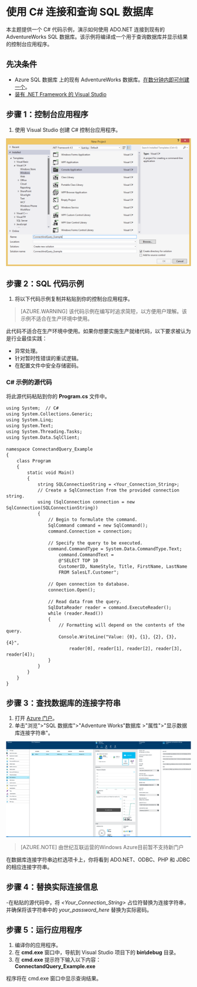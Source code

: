 ﻿
<properties 
	pageTitle="使用 CSharp 连接和查询 SQL 数据库" 
	description="使用 ADO.NET 连接到 Azure SQL 数据库 云服务上的 AdventureWorks 数据库并与其交互的 CSharp 客户端代码示例。"
	services="sql-database" 
	documentationCenter="" 
	authors="ckarst" 
	manager="jeffreyg" 
	editor=""/>


<tags 
	ms.service="sql-database" 
	ms.workload="data-management" 
	ms.tgt_pltfrm="na" 
	ms.devlang="dotnet" 
	ms.topic="article" 
	ms.date="04/14/2015" 
	wacn.date="05/25/2015" 
	ms.author="cakarst"/>


# 使用 C# 连接和查询 SQL 数据库 

本主题提供一个 C# 代码示例，演示如何使用 ADO.NET 连接到现有的 AdventureWorks SQL 数据库。该示例将编译成一个用于查询数据库并显示结果的控制台应用程序。


## 先决条件


- Azure SQL 数据库 上的现有 AdventureWorks 数据库。[在数分钟内即可创建一个](sql-database-get-started)。
- [装有 .NET Framework 的 Visual Studio](https://www.visualstudio.com/zh-cn/visual-studio-homepage-vs.aspx)


## 步骤 1：控制台应用程序


1. 使用 Visual Studio 创建 C# 控制台应用程序。


![Connect and query](./media/sql-database-connect-query/ConnectandQuery_VisualStudio.png)


## 步骤 2：SQL 代码示例


1. 将以下代码示例复制并粘贴到你的控制台应用程序。


> [AZURE.WARNING] 该代码示例在编写时追求简短，以方便用户理解。该示例不适合在生产环境中使用。


此代码不适合在生产环境中使用。如果你想要实施生产就绪代码，以下要求被认为是行业最佳实践：


- 异常处理。
- 针对暂时性错误的重试逻辑。
- 在配置文件中安全存储密码。



### C# 示例的源代码


将此源代码粘贴到你的 **Program.cs** 文件中。


	using System;  // C#
	using System.Collections.Generic;
	using System.Linq;
	using System.Text;
	using System.Threading.Tasks;
	using System.Data.SqlClient;
	
	namespace ConnectandQuery_Example
	{
		class Program
		{
			static void Main()
			{
				string SQLConnectionString = <Your_Connection_String>;
				// Create a SqlConnection from the provided connection string.
				using (SqlConnection connection = new SqlConnection(SQLConnectionString))
				{
					// Begin to formulate the command.
					SqlCommand command = new SqlCommand();
					command.Connection = connection;

					// Specify the query to be executed.
					command.CommandType = System.Data.CommandType.Text;
						command.CommandText =
						@"SELECT TOP 10
						CustomerID, NameStyle, Title, FirstName, LastName
						FROM SalesLT.Customer";

					// Open connection to database.
					connection.Open();

					// Read data from the query.
					SqlDataReader reader = command.ExecuteReader();
					while (reader.Read())
					{
						// Formatting will depend on the contents of the query.
						Console.WriteLine("Value: {0}, {1}, {2}, {3}, {4}",
							reader[0], reader[1], reader[2], reader[3], reader[4]);
					}
				}
			}
		}
	}


## 步骤 3：查找数据库的连接字符串


1. 打开 [Azure 门户](http://manage.windowsazure.cn)。
2. 单击"浏览">"SQL 数据库">"Adventure Works"数据库 >"属性">"显示数据库连接字符串"。


![Portal](./media/sql-database-connect-query/ConnectandQuery_portal.png)
> [AZURE.NOTE] 由世纪互联运营的Windows Azure目前暂不支持新门户

在数据库连接字符串边栏选项卡上，你将看到 ADO.NET、ODBC、PHP 和 JDBC 的相应连接字符串。


## 步骤 4：替换实际连接信息


-在粘贴的源代码中，将 *<Your_Connection_String>* 占位符替换为连接字符串，并确保将该字符串中的  *your_password_here* 替换为实际密码。


## 步骤 5：运行应用程序


1. 编译你的应用程序。
2. 在 **cmd.exe** 窗口中，导航到 Visual Studio 项目下的 **bin\debug** 目录。
3. 在 **cmd.exe** 提示符下输入以下内容：<br/> **ConnectandQuery_Example.exe**


程序将在 cmd.exe 窗口中显示查询结果。

<!--HONumber=55-->